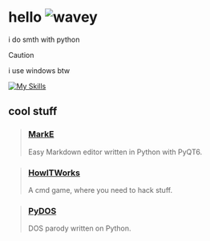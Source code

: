 # hello ![wavey](https://raw.githubusercontent.com/FragileDeviations/FragileDeviations/main/wavey.gif)
i do smth with python

> [!CAUTION]
> i use windows btw

[![My Skills](https://skillicons.dev/icons?i=html,css,python,bash,ae,md)](https://skillicons.dev)

## cool stuff
> ### [MarkE](https://github.com/portalius-dev/MarkE)
> 
> Easy Markdown editor written in Python with PyQT6.

> ### [HowITWorks](https://github.com/portalius-dev/HowITWorks)
>
> A cmd game, where you need to hack stuff.

> ### [PyDOS](https://github.com/HOROSHIY-DEV/PyDOS)
>
> DOS parody written on Python.
